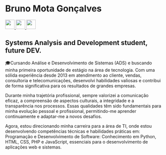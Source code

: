 <h1>Bruno Mota Gonçalves</h1>

 <a href= "https://www.linkedin.com/in/devbrunomota/">
 <img width="30px" src= "https://upload.wikimedia.org/wikipedia/commons/thumb/8/81/LinkedIn_icon.svg/1200px-LinkedIn_icon.svg.png" >
 </a>
 <a href= "https://www.instagram.com/bhronu_/ ">
   <img width="30px" src= "https://upload.wikimedia.org/wikipedia/commons/thumb/a/a5/Instagram_icon.png/2048px-Instagram_icon.png" >
</a>
<a href= "https://www.facebook.com/thebr.mota/">
<img width="30px" src= "https://cdn-icons-png.flaticon.com/256/124/124010.png" >
</a>
<h2> Systems Analysis and Development student, future DEV.</h2>
🎓Cursando Análise e Desenvolvimento de Sistemas (ADS) e buscando minha primeira oportunidade de estágio na área de tecnologia. 
Com uma sólida experiência desde 2013 em atendimento ao cliente, vendas, consultoria e telecomunicações, desenvolvi habilidades valiosas e contribui de forma significativa para os resultados de grandes empresas.

Durante minha trajetória profissional, sempre valorizei a comunicação eficaz, a compreensão de aspectos culturais, a integridade e a transparência nos processos. Essas qualidades têm sido fundamentais para minha evolução pessoal e profissional, permitindo-me aprender continuamente e adaptar-me a novos desafios.

Agora, estou direcionando minha carreira para a área de TI, onde estou desenvolvendo competências técnicas e habilidades práticas em:
Programação e Desenvolvimento de Software: Conhecimento em Python, HTML, CSS, PHP e JavaScript, essenciais para o desenvolvimento de aplicações web e sistemas.

 

 

 

